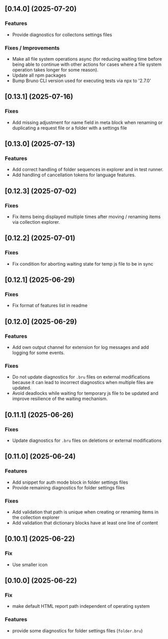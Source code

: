 ## [0.14.0] (2025-07-20)

### Features
- Provide diagnostics for collectons settings files

### Fixes / Improvements
- Make all file system operations async (for reducing waiting time before being able to continue with other actions for cases where a file system operation takes longer for some reason).
- Update all npm packages
- Bump Bruno CLI version used for executing tests via npx to '2.7.0'

## [0.13.1] (2025-07-16)

### Fixes
- Add missing adjustment for name field in meta block when renaming or duplicating a request file or a folder with a settings file

## [0.13.0] (2025-07-13)

### Features
- Add correct handling of folder sequences in explorer and in test runner.
- Add handling of cancellation tokens for language features.

## [0.12.3] (2025-07-02)

### Fixes
- Fix items being displayed multiple times after moving / renaming items via collection explorer.

## [0.12.2] (2025-07-01)

### Fixes
- Fix condition for aborting waiting state for temp js file to be in sync

## [0.12.1] (2025-06-29)

### Fixes
- Fix format of features list in readme

## [0.12.0] (2025-06-29)

### Features
- Add own output channel for extension for log messages and add logging for some events.

### Fixes
- Do not update diagnostics for `.bru` files on external modifications because it can lead to incorrect diagnostics when multiple files are updated.
- Avoid deadlocks while waiting for temporary js file to be updated and improve resilience of the waiting mechanism.

## [0.11.1] (2025-06-26)

### Fixes
- Update diagnostics for `.bru` files on deletions or external modifications 

## [0.11.0] (2025-06-24)

### Features
- Add snippet for auth mode block in folder settings files
- Provide remaining diagnostics for folder settings files

### Fixes
- Add validation that path is unique when creating or renaming items in the collection explorer
- Add validation that dictionary blocks have at least one line of content

## [0.10.1] (2025-06-22)

### Fix
- Use smaller icon

## [0.10.0] (2025-06-22)

### Fix
- make default HTML report path independent of operating system

### Features
- provide some diagnostics for folder settings files (`folder.bru`)